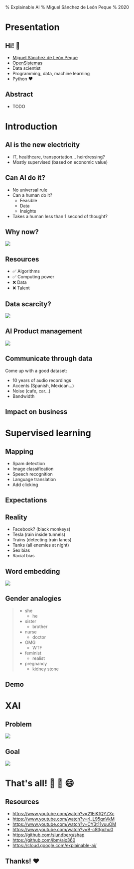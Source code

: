 % Explainable AI
% Miguel Sánchez de León Peque
% 2020


# Presentation

## Hi! :wave:

- [Miguel Sánchez de León Peque](https://www.linkedin.com/in/peque)
- [OpenSistemas](http://www.opensistemas.com)
- Data scientist
- Programming, data, machine learning
- Python :heart:

## Abstract

- TODO


# Introduction

## AI is the new electricity

- IT, healthcare, transportation... heirdressing?
- Mostly supervised (based on economic value)

## Can AI do it?

- No universal rule
- Can a human do it?
  - Feasible
  - Data
  - Insights
- Takes a human less than 1 second of thought?

## Why now?

![](static/ai-performance.png)

## Resources

- :white_check_mark: Algorithms
- :white_check_mark: Computing power
- :x: Data
- :x: Talent

## Data scarcity?

![](static/data-scarcity.png)

## AI Product management

![](static/ai-product-management.png)

## Communicate through data

Come up with a good dataset:

- 10 years of audio recordings
- Accents (Spanish, Mexican...)
- Noise (cafe, car...)
- Bandwidth

## Impact on business


# Supervised learning

## Mapping

- Spam detection
- Image classification
- Speech recognition
- Language translation
- Add clicking

## Expectations

## Reality

- Facebook? (black monkeys)
- Tesla (rain inside tunnels)
- Trains (detecting train lanes)
- Tanks (all enemies at night)
- Sex bias
- Racial bias

## Word embedding

![](static/word-embedding.png)

## Gender analogies

> - she
>   - he
> - sister
>   - brother
> - nurse
>   - doctor
> - OMG
>   - WTF
> - feminist
>   - realist
> - pregnancy
>   - kidney stone

## Demo


# XAI

## Problem

![](static/xai-problem.png)

## Goal

![](static/xai-goal.png)


# That's all! :tada: :beers: :smile:

## Resources

- https://www.youtube.com/watch?v=21EiKfQYZXc
- https://www.youtube.com/watch?v=rI_L95qnVkM
- https://www.youtube.com/watch?v=CY3t11vuuOM
- https://www.youtube.com/watch?v=B-c8tIgchu0
- https://github.com/slundberg/shap
- https://github.com/ibm/aix360
- https://cloud.google.com/explainable-ai/

## Thanks! :heart:
